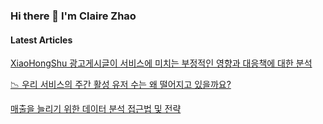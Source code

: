 ### Hi there 👋 I'm Claire Zhao

#### Latest Articles
[XiaoHongShu 광고게시글이 서비스에 미치는 부정적인 영향과 대응책에 대한 분석](https://medium.com/@jiaying1410/xiaohongshu-%EA%B4%91%EA%B3%A0%EA%B2%8C%EC%8B%9C%EA%B8%80%EC%9D%B4-%EC%84%9C%EB%B9%84%EC%8A%A4%EC%97%90-%EB%AF%B8%EC%B9%98%EB%8A%94-%EB%B6%80%EC%A0%95%EC%A0%81%EC%9D%B8-%EC%98%81%ED%96%A5%EA%B3%BC-%EB%8C%80%EC%9D%91%EC%B1%85%EC%97%90-%EB%8C%80%ED%95%9C-%EB%B6%84%EC%84%9D-65cabeb7575e)

[📉 우리 서비스의 주간 활성 유저 수는 왜 떨어지고 있을까요?](https://medium.com/@jiaying1410/%EC%9A%B0%EB%A6%AC-%EC%84%9C%EB%B9%84%EC%8A%A4%EC%9D%98-%EC%A3%BC%EA%B0%84-%ED%99%9C%EC%84%B1-%EC%9C%A0%EC%A0%80-%EC%88%98%EB%8A%94-%EC%99%9C-%EB%96%A8%EC%96%B4%EC%A7%80%EA%B3%A0-%EC%9E%88%EC%9D%84%EA%B9%8C%EC%9A%94-10d9f4a9804e)

[매출을 늘리기 위한 데이터 분석 접근법 및 전략](https://medium.com/@jiaying1410/%EC%9A%B0%EB%A6%AC-%EC%84%9C%EB%B9%84%EC%8A%A4%EC%9D%98-%EC%A3%BC%EA%B0%84-%ED%99%9C%EC%84%B1-%EC%9C%A0%EC%A0%80-%EC%88%98%EB%8A%94-%EC%99%9C-%EB%96%A8%EC%96%B4%EC%A7%80%EA%B3%A0-%EC%9E%88%EC%9D%84%EA%B9%8C%EC%9A%94-10d9f4a9804e)
